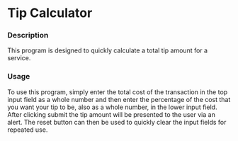 # Tip Calculator

### Description
This program is designed to quickly calculate a total tip amount for a service.

### Usage
To use this program, simply enter the total cost of the transaction in the top input field as a whole number and then enter the percentage of the cost that you want your tip to be, also as a whole number, in the lower input field. After clicking submit the tip amount will be presented to the user via an alert. The reset button can then be used to quickly clear the input fields for repeated use.
